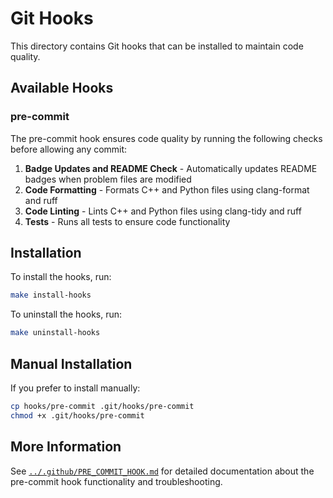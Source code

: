 # Git Hooks

This directory contains Git hooks that can be installed to maintain code quality.

## Available Hooks

### pre-commit

The pre-commit hook ensures code quality by running the following checks before allowing any commit:

1. **Badge Updates and README Check** - Automatically updates README badges when problem files are modified
2. **Code Formatting** - Formats C++ and Python files using clang-format and ruff
3. **Code Linting** - Lints C++ and Python files using clang-tidy and ruff
4. **Tests** - Runs all tests to ensure code functionality

## Installation

To install the hooks, run:

```bash
make install-hooks
```

To uninstall the hooks, run:

```bash
make uninstall-hooks
```

## Manual Installation

If you prefer to install manually:

```bash
cp hooks/pre-commit .git/hooks/pre-commit
chmod +x .git/hooks/pre-commit
```

## More Information

See [`../.github/PRE_COMMIT_HOOK.md`](../.github/PRE_COMMIT_HOOK.md) for detailed documentation about the pre-commit hook functionality and troubleshooting.
